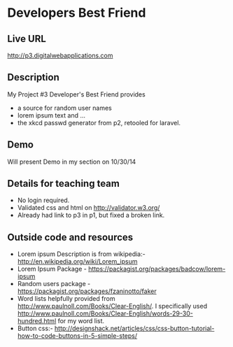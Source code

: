 # Developers Best Friend

## Live URL
<http://p3.digitalwebapplications.com>

## Description
My Project #3 Developer's Best Friend provides 
- a source for random user names 
- lorem ipsum text and ...
- the xkcd passwd generator from p2, retooled for laravel.

## Demo
Will present Demo in my section on 10/30/14

## Details for teaching team
- No login required.
- Validated css and html on http://validator.w3.org/
- Already had link to p3 in p1, but fixed a broken link.

## Outside code and resources
- Lorem ipsum Description is from wikipedia:- http://en.wikipedia.org/wiki/Lorem_ipsum
- Lorem Ipsum Package - https://packagist.org/packages/badcow/lorem-ipsum
- Random users package - https://packagist.org/packages/fzaninotto/faker
- Word lists helpfully provided from http://www.paulnoll.com/Books/Clear-English/.
I specifically used http://www.paulnoll.com/Books/Clear-English/words-29-30-hundred.html for my word list.
- Button css:- http://designshack.net/articles/css/css-button-tutorial-how-to-code-buttons-in-5-simple-steps/